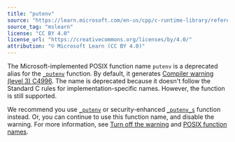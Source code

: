 ```yaml
---
title: "putenv"
source: "https://learn.microsoft.com/en-us/cpp/c-runtime-library/reference/putenv?view=msvc-170"
source_tag: "mslearn"
license: "CC BY 4.0"
license_url: "https://creativecommons.org/licenses/by/4.0/"
attribution: "© Microsoft Learn (CC BY 4.0)"
---
```

The Microsoft-implemented POSIX function name `putenv` is a deprecated alias for the [`_putenv`](https://learn.microsoft.com/en-us/cpp/c-runtime-library/reference/putenv-wputenv?view=msvc-170) function. By default, it generates [Compiler warning (level 3) C4996](https://learn.microsoft.com/en-us/cpp/error-messages/compiler-warnings/compiler-warning-level-3-c4996?view=msvc-170). The name is deprecated because it doesn't follow the Standard C rules for implementation-specific names. However, the function is still supported.

We recommend you use [`_putenv`](https://learn.microsoft.com/en-us/cpp/c-runtime-library/reference/putenv-wputenv?view=msvc-170) or security-enhanced [`_putenv_s`](https://learn.microsoft.com/en-us/cpp/c-runtime-library/reference/putenv-s-wputenv-s?view=msvc-170) function instead. Or, you can continue to use this function name, and disable the warning. For more information, see [Turn off the warning](https://learn.microsoft.com/en-us/cpp/error-messages/compiler-warnings/compiler-warning-level-3-c4996?view=msvc-170#turn-off-the-warning) and [POSIX function names](https://learn.microsoft.com/en-us/cpp/error-messages/compiler-warnings/compiler-warning-level-3-c4996?view=msvc-170#posix-function-names).